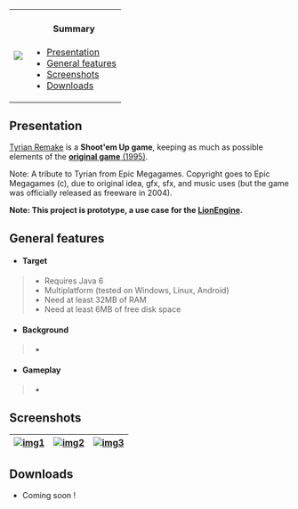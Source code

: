 <table>
    <tr>
        <td>
            <a href="http://www.b3dgs.com/v7/page.php?lang=en&section=tyrian_remake" border="1"><img src="http://www.b3dgs.com/v7/projects/tyrian_remake/tyrian_remake.jpg"/></a>
        </td>
        <td>
            <h4 align="center">Summary</h4>
            <div align="left">
                <ul>
                    <li><a href="#presentation">Presentation</a></li>
                    <li><a href="#general-features">General features</a></li>
                    <li><a href="#screenshots">Screenshots</a></li>
                    <li><a href="#downloads">Downloads</a></li>
                </ul>
            </div>
        </td>
    </tr>
</table>

## Presentation

[Tyrian Remake](http://www.b3dgs.com/v7/page.php?lang=en&section=tyrian_remake) is a __Shoot'em Up game__, keeping as much as possible elements of the [__original game__ (1995)](http://en.wikipedia.org/wiki/Tyrian_%28video_game%29).

Note: A tribute to Tyrian from Epic Megagames. Copyright goes to Epic Megagames (c), due to original idea, gfx, sfx, and music uses (but the game was officially released as freeware in 2004). 

**Note: This project is prototype, a use case for the [__LionEngine__](https://github.com/b3dgs/lionengine).**

## General features

* #### __Target__
>  * Requires Java 6
>  * Multiplatform (tested on Windows, Linux, Android)
>  * Need at least 32MB of RAM
>  * Need at least 6MB of free disk space

* #### __Background__
>  * 

* #### __Gameplay__
>  * 

## Screenshots

| [![img1](http://www.b3dgs.com/v7/projects/tyrian_remake/screens/mini/1.png)](http://www.b3dgs.com/v7/projects/tyrian_remake/screens/1.png) | [![img2](http://www.b3dgs.com/v7/projects/tyrian_remake/screens/mini/7.png)](http://www.b3dgs.com/v7/projects/tyrian_remake/screens/7.png) | [![img3](http://www.b3dgs.com/v7/projects/tyrian_remake/screens/mini/8.png)](http://www.b3dgs.com/v7/projects/tyrian_remake/screens/8.png)
--- | --- | ---

## Downloads

* Coming soon !
